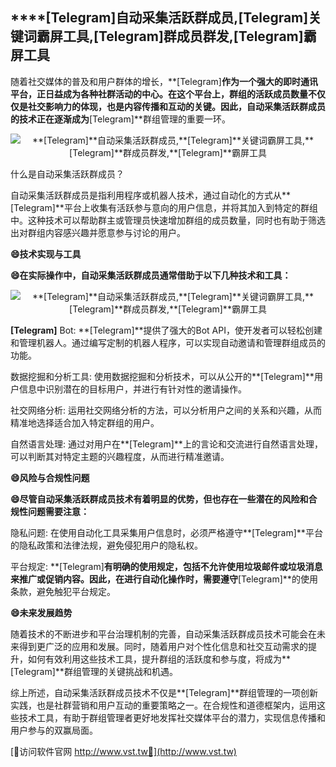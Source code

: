 ## ****[Telegram]**自动采集活跃群成员,**[Telegram]**关键词霸屏工具,**[Telegram]**群成员群发,**[Telegram]**霸屏工具**

随着社交媒体的普及和用户群体的增长，**[Telegram]**作为一个强大的即时通讯平台，正日益成为各种社群活动的中心。在这个平台上，群组的活跃成员数量不仅仅是社交影响力的体现，也是内容传播和互动的关键。因此，自动采集活跃群成员的技术正在逐渐成为**[Telegram]**群组管理的重要一环。

 <center><img src="https://vst.tw/MP4/tuiguang/png/2.png" alt="**[Telegram]**自动采集活跃群成员,**[Telegram]**关键词霸屏工具,**[Telegram]**群成员群发,**[Telegram]**霸屏工具"></center>

什么是自动采集活跃群成员？

自动采集活跃群成员是指利用程序或机器人技术，通过自动化的方式从**[Telegram]**平台上收集有活跃参与意向的用户信息，并将其加入到特定的群组中。这种技术可以帮助群主或管理员快速增加群组的成员数量，同时也有助于筛选出对群组内容感兴趣并愿意参与讨论的用户。

**😄技术实现与工具**

**😄在实际操作中，自动采集活跃群成员通常借助于以下几种技术和工具：**

 <center><img src="https://vst.tw/MP4/tuiguang/png/5.png" alt="**[Telegram]**自动采集活跃群成员,**[Telegram]**关键词霸屏工具,**[Telegram]**群成员群发,**[Telegram]**霸屏工具"></center>

**[Telegram]** Bot: **[Telegram]**提供了强大的Bot API，使开发者可以轻松创建和管理机器人。通过编写定制的机器人程序，可以实现自动邀请和管理群组成员的功能。

数据挖掘和分析工具: 使用数据挖掘和分析技术，可以从公开的**[Telegram]**用户信息中识别潜在的目标用户，并进行有针对性的邀请操作。

社交网络分析: 运用社交网络分析的方法，可以分析用户之间的关系和兴趣，从而精准地选择适合加入特定群组的用户。

自然语言处理: 通过对用户在**[Telegram]**上的言论和交流进行自然语言处理，可以判断其对特定主题的兴趣程度，从而进行精准邀请。

**😄风险与合规性问题**

**😄尽管自动采集活跃群成员技术有着明显的优势，但也存在一些潜在的风险和合规性问题需要注意：**

隐私问题: 在使用自动化工具采集用户信息时，必须严格遵守**[Telegram]**平台的隐私政策和法律法规，避免侵犯用户的隐私权。

平台规定: **[Telegram]**有明确的使用规定，包括不允许使用垃圾邮件或垃圾消息来推广或促销内容。因此，在进行自动化操作时，需要遵守**[Telegram]**的使用条款，避免触犯平台规定。

**😄未来发展趋势**

随着技术的不断进步和平台治理机制的完善，自动采集活跃群成员技术可能会在未来得到更广泛的应用和发展。同时，随着用户对个性化信息和社交互动需求的提升，如何有效利用这些技术工具，提升群组的活跃度和参与度，将成为**[Telegram]**群组管理的关键挑战和机遇。

综上所述，自动采集活跃群成员技术不仅是**[Telegram]**群组管理的一项创新实践，也是社群营销和用户互动的重要策略之一。在合规性和道德框架内，运用这些技术工具，有助于群组管理者更好地发挥社交媒体平台的潜力，实现信息传播和用户参与的双赢局面。


[👻访问软件官网 http://www.vst.tw👻](http://www.vst.tw)
